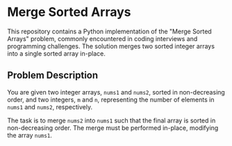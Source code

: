 # Merge Sorted Arrays

This repository contains a Python implementation of the "Merge Sorted Arrays" problem, commonly encountered in coding interviews and programming challenges. The solution merges two sorted integer arrays into a single sorted array in-place.

## Problem Description

You are given two integer arrays, `nums1` and `nums2`, sorted in non-decreasing order, and two integers, `m` and `n`, representing the number of elements in `nums1` and `nums2`, respectively.

The task is to merge `nums2` into `nums1` such that the final array is sorted in non-decreasing order. The merge must be performed in-place, modifying the array `nums1`.


